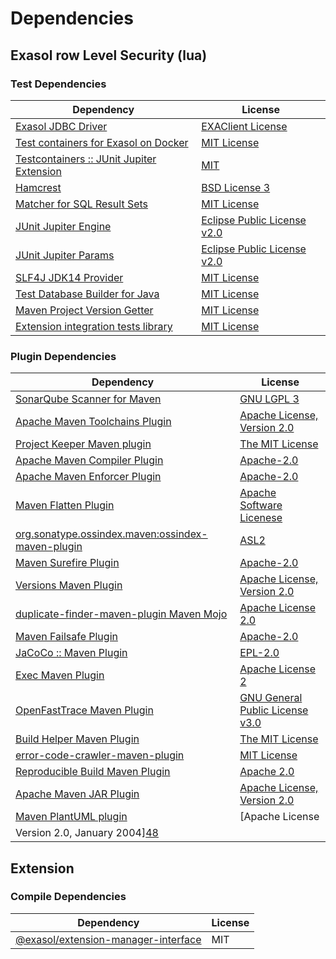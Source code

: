 <!-- @formatter:off -->
# Dependencies

## Exasol row Level Security (lua)

### Test Dependencies

| Dependency                                     | License                           |
| ---------------------------------------------- | --------------------------------- |
| [Exasol JDBC Driver][0]                        | [EXAClient License][1]            |
| [Test containers for Exasol on Docker][2]      | [MIT License][3]                  |
| [Testcontainers :: JUnit Jupiter Extension][4] | [MIT][5]                          |
| [Hamcrest][6]                                  | [BSD License 3][7]                |
| [Matcher for SQL Result Sets][8]               | [MIT License][9]                  |
| [JUnit Jupiter Engine][10]                     | [Eclipse Public License v2.0][11] |
| [JUnit Jupiter Params][10]                     | [Eclipse Public License v2.0][11] |
| [SLF4J JDK14 Provider][12]                     | [MIT License][13]                 |
| [Test Database Builder for Java][14]           | [MIT License][15]                 |
| [Maven Project Version Getter][16]             | [MIT License][17]                 |
| [Extension integration tests library][18]      | [MIT License][19]                 |

### Plugin Dependencies

| Dependency                                              | License                                                        |
| ------------------------------------------------------- | -------------------------------------------------------------- |
| [SonarQube Scanner for Maven][20]                       | [GNU LGPL 3][21]                                               |
| [Apache Maven Toolchains Plugin][22]                    | [Apache License, Version 2.0][23]                              |
| [Project Keeper Maven plugin][24]                       | [The MIT License][25]                                          |
| [Apache Maven Compiler Plugin][26]                      | [Apache-2.0][23]                                               |
| [Apache Maven Enforcer Plugin][27]                      | [Apache-2.0][23]                                               |
| [Maven Flatten Plugin][28]                              | [Apache Software Licenese][23]                                 |
| [org.sonatype.ossindex.maven:ossindex-maven-plugin][29] | [ASL2][30]                                                     |
| [Maven Surefire Plugin][31]                             | [Apache-2.0][23]                                               |
| [Versions Maven Plugin][32]                             | [Apache License, Version 2.0][23]                              |
| [duplicate-finder-maven-plugin Maven Mojo][33]          | [Apache License 2.0][34]                                       |
| [Maven Failsafe Plugin][35]                             | [Apache-2.0][23]                                               |
| [JaCoCo :: Maven Plugin][36]                            | [EPL-2.0][37]                                                  |
| [Exec Maven Plugin][38]                                 | [Apache License 2][23]                                         |
| [OpenFastTrace Maven Plugin][39]                        | [GNU General Public License v3.0][40]                          |
| [Build Helper Maven Plugin][41]                         | [The MIT License][42]                                          |
| [error-code-crawler-maven-plugin][43]                   | [MIT License][44]                                              |
| [Reproducible Build Maven Plugin][45]                   | [Apache 2.0][30]                                               |
| [Apache Maven JAR Plugin][46]                           | [Apache License, Version 2.0][23]                              |
| [Maven PlantUML plugin][47]                             | [Apache License
                Version 2.0, January 2004][48] |

## Extension

### Compile Dependencies

| Dependency                                | License |
| ----------------------------------------- | ------- |
| [@exasol/extension-manager-interface][49] | MIT     |

[0]: http://www.exasol.com/
[1]: https://repo1.maven.org/maven2/com/exasol/exasol-jdbc/24.1.0/exasol-jdbc-24.1.0-license.txt
[2]: https://github.com/exasol/exasol-testcontainers/
[3]: https://github.com/exasol/exasol-testcontainers/blob/main/LICENSE
[4]: https://java.testcontainers.org
[5]: http://opensource.org/licenses/MIT
[6]: http://hamcrest.org/JavaHamcrest/
[7]: http://opensource.org/licenses/BSD-3-Clause
[8]: https://github.com/exasol/hamcrest-resultset-matcher/
[9]: https://github.com/exasol/hamcrest-resultset-matcher/blob/main/LICENSE
[10]: https://junit.org/junit5/
[11]: https://www.eclipse.org/legal/epl-v20.html
[12]: http://www.slf4j.org
[13]: http://www.opensource.org/licenses/mit-license.php
[14]: https://github.com/exasol/test-db-builder-java/
[15]: https://github.com/exasol/test-db-builder-java/blob/main/LICENSE
[16]: https://github.com/exasol/maven-project-version-getter/
[17]: https://github.com/exasol/maven-project-version-getter/blob/main/LICENSE
[18]: https://github.com/exasol/extension-manager/
[19]: https://github.com/exasol/extension-manager/blob/main/LICENSE
[20]: http://sonarsource.github.io/sonar-scanner-maven/
[21]: http://www.gnu.org/licenses/lgpl.txt
[22]: https://maven.apache.org/plugins/maven-toolchains-plugin/
[23]: https://www.apache.org/licenses/LICENSE-2.0.txt
[24]: https://github.com/exasol/project-keeper/
[25]: https://github.com/exasol/project-keeper/blob/main/LICENSE
[26]: https://maven.apache.org/plugins/maven-compiler-plugin/
[27]: https://maven.apache.org/enforcer/maven-enforcer-plugin/
[28]: https://www.mojohaus.org/flatten-maven-plugin/
[29]: https://sonatype.github.io/ossindex-maven/maven-plugin/
[30]: http://www.apache.org/licenses/LICENSE-2.0.txt
[31]: https://maven.apache.org/surefire/maven-surefire-plugin/
[32]: https://www.mojohaus.org/versions/versions-maven-plugin/
[33]: https://basepom.github.io/duplicate-finder-maven-plugin
[34]: http://www.apache.org/licenses/LICENSE-2.0.html
[35]: https://maven.apache.org/surefire/maven-failsafe-plugin/
[36]: https://www.jacoco.org/jacoco/trunk/doc/maven.html
[37]: https://www.eclipse.org/legal/epl-2.0/
[38]: https://www.mojohaus.org/exec-maven-plugin
[39]: https://github.com/itsallcode/openfasttrace-maven-plugin
[40]: https://www.gnu.org/licenses/gpl-3.0.html
[41]: https://www.mojohaus.org/build-helper-maven-plugin/
[42]: https://spdx.org/licenses/MIT.txt
[43]: https://github.com/exasol/error-code-crawler-maven-plugin/
[44]: https://github.com/exasol/error-code-crawler-maven-plugin/blob/main/LICENSE
[45]: http://zlika.github.io/reproducible-build-maven-plugin
[46]: https://maven.apache.org/plugins/maven-jar-plugin/
[47]: https://github.com/Huluvu424242/plantuml-maven-plugin
[48]: https://www.apache.org/licenses/LICENSE-2.0
[49]: https://registry.npmjs.org/@exasol/extension-manager-interface/-/extension-manager-interface-0.4.1.tgz
